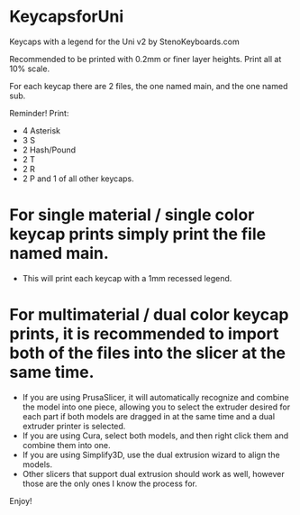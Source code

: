 # KeycapsforUni
Keycaps with a legend for the Uni v2 by StenoKeyboards.com

Recommended to be printed with 0.2mm or finer layer heights. Print all at 10% scale.

For each keycap there are 2 files, the one named main, and the one named sub. 

Reminder! 
Print:
- 4 Asterisk
- 3 S
- 2 Hash/Pound
- 2 T
- 2 R
- 2 P
and 1 of all other keycaps.


# For single material / single color keycap prints simply print the file named main.

- This will print each keycap with a 1mm recessed legend.

# For multimaterial / dual color keycap prints, it is recommended to import both of the files into the slicer at the same time. 

- If you are using PrusaSlicer, it will automatically recognize and combine the model into one piece, allowing you to select the extruder desired for each part if both models are dragged in at the same time and a dual extruder printer is selected.
- If you are using Cura, select both models, and then right click them and combine them into one.
- If you are using Simplify3D, use the dual extrusion wizard to align the models.
- Other slicers that support dual extrusion should work as well, however those are the only ones I know the process for.

Enjoy!
